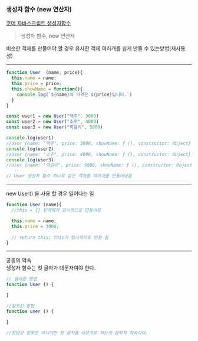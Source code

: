 ### 생성자 함수 (new 연산자)

[코어 자바스크립트 생성자함수](https://ko.javascript.info/constructor-new)

>생성자 함수, new 연산자

비슷한 객체를 만들어야 할 경우 유사한 객체 여러개를 쉽게 만들 수 있는방법(재사용성)

-----

```js
function User  (name, price){
  this.name = name;
  this.price = price;
  this.showName = function(){
    console.log(`${name}의 가격은 ${price}입니다.`)
  }
}

const user1 = new User("맥주", 3000)
const user2 = new User("소주", 4000)
const user3 = new User("막걸리", 5000)

console.log(user1) 
//User {name: "맥주", price: 3000, showName: ƒ (), constructor: Object}
console.log(user2)
//User {name: "소주", price: 4000, showName: ƒ (), constructor: Object}
console.log(user3)
//User {name: "막걸리", price: 5000, showName: ƒ (), constructor: Object}

// User 생성자 함수 하나로 같은 객체를 여러개를 만들어냈음
```

---
new User() 을 사용 할 경우 일어나는 일
```js
function User (name){
  //this = {} 빈객체가 암시적으로 만들어짐

  this.name = name;
  this.price = 3000;
  
  // return this; this가 암시적으로 반환 됨
}
```
---
공동의 약속  
생성자 함수는 첫 글자가 대문자여야 한다.
```js
// 올바른 방법
function User () {

}

//잘못된 방법
function user () {

}

//문법상 잘못은 아니지만 첫 글자를 대문자로 하는게 암묵적 약속이다.
```